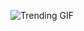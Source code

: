![Trending GIF](https://media2.giphy.com/media/v1.Y2lkPThiYjIxNzcycHdlcDF2djFwOWRyaXh4bHZ5aWowczdqd2d3dnh0NWZ0Z3c0ZzNiYSZlcD12MV9naWZzX3NlYXJjaCZjdD1n/fryY00CO4xCz4uJuDQ/giphy.gif)
